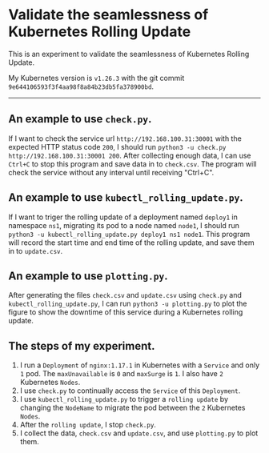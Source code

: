 # Validate the seamlessness of Kubernetes Rolling Update
This is an experiment to validate the seamlessness of Kubernetes Rolling Update.

My Kubernetes version is `v1.26.3` with the git commit `9e644106593f3f4aa98f8a84b23db5fa378900bd`.

---
## An example to use `check.py`.
If I want to check the service url `http://192.168.100.31:30001` with the expected HTTP status code `200`, I should run `python3 -u check.py http://192.168.100.31:30001 200`. After collecting enough data, I can use `Ctrl+C` to stop this program and save data in to `check.csv`. The program will check the service without any interval until receiving "Ctrl+C".

## An example to use `kubectl_rolling_update.py`.
If I want to triger the rolling update of a deployment named `deploy1` in namespace `ns1`, migrating its pod to a node named `node1`, I should run `python3 -u kubectl_rolling_update.py deploy1 ns1 node1`. This program will record the start time and end time of the rolling update, and save them in to `update.csv`.

## An example to use `plotting.py`.
After generating the files `check.csv` and `update.csv` using `check.py` and `kubectl_rolling_update.py`, I can run `python3 -u plotting.py` to plot the figure to show the downtime of this service during a Kubernetes rolling update.


## The steps of my experiment.
1. I run a `Deployment` of `nginx:1.17.1` in Kubernetes with a `Service` and only `1` pod. The `maxUnavailable` is `0` and `maxSurge` is `1`. I also have `2` Kubernetes `Nodes`.
2. I use `check.py` to continually access the `Service` of this `Deployment`.
3. I use `kubectl_rolling_update.py` to trigger a `rolling update` by changing the `NodeName` to migrate the pod between the `2` Kubernetes `Nodes`.
4. After the `rolling update`, I stop `check.py`.
5. I collect the data, `check.csv` and `update.csv`, and use `plotting.py` to plot them.



